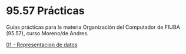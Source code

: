 95.57 Prácticas
===============

Guías prácticas para la materia Organización del Computador de FIUBA (95.57),
curso Moreno/de Andres.

[01 - Representacion de datos](01-representacion_de_datos/README.md)
